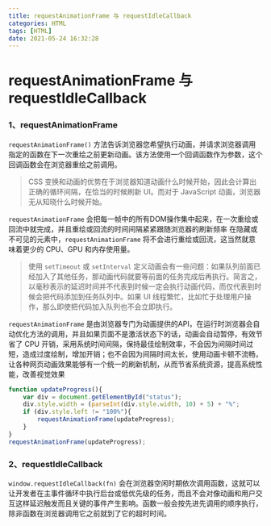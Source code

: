 ```yaml
---
title: requestAnimationFrame 与 requestIdleCallback
categories: HTML
tags: [HTML]
date: 2021-05-24 16:32:28
---
```


# requestAnimationFrame 与 requestIdleCallback

### 1、requestAnimationFrame

`requestAnimationFrame()` 方法告诉浏览器您希望执行动画，并请求浏览器调用指定的函数在下一次重绘之前更新动画。该方法使用一个回调函数作为参数，这个回调函数会在浏览器重绘之前调用。

> CSS 变换和动画的优势在于浏览器知道动画什么时候开始，因此会计算出正确的循环间隔，在恰当的时候刷新 UI。而对于 JavaScript 动画，浏览器无从知晓什么时候开始。

`requestAnimationFrame` 会把每一帧中的所有DOM操作集中起来，在一次重绘或回流中就完成，并且重绘或回流的时间间隔紧紧跟随浏览器的刷新频率
在隐藏或不可见的元素中，`requestAnimationFrame` 将不会进行重绘或回流，这当然就意味着更少的 CPU、GPU 和内存使用量。

> 使用 `setTimeout` 或 `setInterval` 定义动画会有一些问题：如果队列前面已经加入了其他任务，那动画代码就要等前面的任务完成后再执行。简言之，以毫秒表示的延迟时间并不代表到时候一定会执行动画代码，而仅代表到时候会把代码添加到任务队列中。如果 UI 线程繁忙，比如忙于处理用户操作，那么即使把代码加入队列也不会立即执行。

`requestAnimationFrame` 是由浏览器专门为动画提供的API，在运行时浏览器会自动优化方法的调用，并且如果页面不是激活状态下的话，动画会自动暂停，有效节省了 CPU 开销，采用系统时间间隔，保持最佳绘制效率，不会因为间隔时间过短，造成过度绘制，增加开销；也不会因为间隔时间太长，使用动画卡顿不流畅，让各种网页动画效果能够有一个统一的刷新机制，从而节省系统资源，提高系统性能，改善视觉效果


```js
function updateProgress(){
    var div = document.getElementById("status");
    div.style.width = (parseInt(div.style.width, 10) + 5) + "%";
    if (div.style.left != "100%"){
        requestAnimationFrame(updateProgress);
    }
}
requestAnimationFrame(updateProgress); 
```

### 2、requestIdleCallback

`window.requestIdleCallback(fn)` 会在浏览器空闲时期依次调用函数，这就可以让开发者在主事件循环中执行后台或低优先级的任务，而且不会对像动画和用户交互这样延迟触发而且关键的事件产生影响。函数一般会按先进先调用的顺序执行，除非函数在浏览器调用它之前就到了它的超时时间。